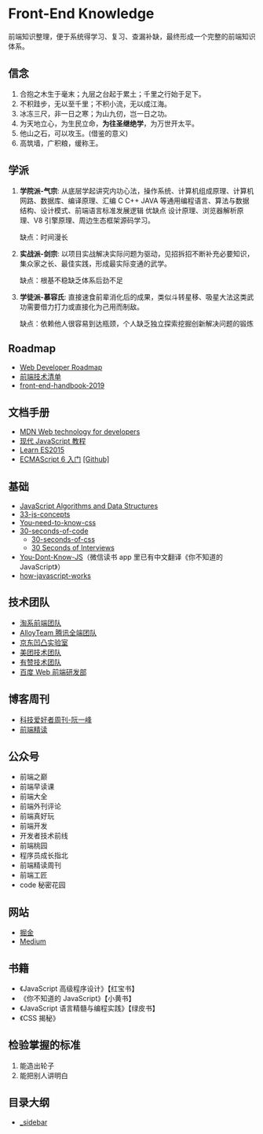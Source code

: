 # Front-End Knowledge

前端知识整理，便于系统得学习、复习、查漏补缺，最终形成一个完整的前端知识体系。

## 信念

1. 合抱之木生于毫末；九层之台起于累土；千里之行始于足下。
2. 不积跬步，无以至千里；不积小流，无以成江海。
3. 冰冻三尺，非一日之寒；为山九仞，岂一日之功。
4. 为天地立心，为生民立命，**为往圣继绝学**，为万世开太平。
5. 他山之石，可以攻玉。(借鉴的意义)
6. 高筑墙，广积粮，缓称王。

## 学派

1. **学院派-气宗**: 从底层学起讲究内功心法，操作系统、计算机组成原理、计算机网路、数据库、编译原理、汇编 C C++ JAVA 等通用编程语言、算法与数据结构、设计模式、前端语言标准发展逻辑 优缺点 设计原理、浏览器解析原理、V8 引擎原理、周边生态框架源码学习。

   缺点：时间漫长

2. **实战派-剑宗**: 以项目实战解决实际问题为驱动，见招拆招不断补充必要知识，集众家之长、最佳实践，形成最实际变通的武学。

   缺点：根基不稳缺乏体系后劲不足

3. **学徒派-慕容氏**: 直接速食前辈消化后的成果，类似斗转星移、吸星大法这类武功需要借力打力或直接化为己用而制敌。

   缺点：依赖他人很容易到达瓶颈，个人缺乏独立探索挖掘创新解决问题的锻炼

## Roadmap

- [Web Developer Roadmap](https://github.com/kamranahmedse/developer-roadmap)
- [前端技术清单](https://github.com/alienzhou/frontend-tech-list)
- [front-end-handbook-2019](https://github.com/FrontendMasters/front-end-handbook-2019)

## 文档手册

- [MDN Web technology for developers](https://developer.mozilla.org/en-US/docs/Web)
- [现代 JavaScript 教程](https://zh.javascript.info/)
- [Learn ES2015](https://babeljs.io/docs/en/learn)
- [ECMAScript 6 入门](http://es6.ruanyifeng.com/) [[Github]](https://github.com/ruanyf/es6tutorial)

## 基础

- [JavaScript Algorithms and Data Structures](https://github.com/trekhleb/javascript-algorithms)
- [33-js-concepts](https://github.com/leonardomso/33-js-concepts)
- [You-need-to-know-css](https://lhammer.cn/You-need-to-know-css)
- [30-seconds-of-code](https://github.com/30-seconds/30-seconds-of-code)
  - [30-seconds-of-css](https://30-seconds.github.io/30-seconds-of-css/)
  - [30 Seconds of Interviews](https://30secondsofinterviews.org/)
- [You-Dont-Know-JS](https://github.com/getify/You-Dont-Know-JS)（微信读书 app 里已有中文翻译《你不知道的 JavaScript》）
- [how-javascript-works](https://github.com/Troland/how-javascript-works)

## 技术团队

- [淘系前端团队](https://fed.taobao.org/)
- [AlloyTeam 腾讯全端团队](http://www.alloyteam.com/)
- [京东凹凸实验室](https://aotu.io/index.html)
- [美团技术团队](https://tech.meituan.com/)
- [有赞技术团队](https://tech.youzan.com/)
- [百度 Web 前端研发部](http://fex.baidu.com/)

## 博客周刊

- [科技爱好者周刊-阮一峰](https://www.yuque.com/ruanyf/weekly)
- [前端精读](https://github.com/dt-fe/weekly)

## 公众号

- 前端之巅
- 前端早读课
- 前端大全
- 前端外刊评论
- 前端真好玩
- 前端开发
- 开发者技术前线
- 前端桃园
- 程序员成长指北
- 前端精读周刊
- 前端工匠
- code 秘密花园

## 网站

- [掘金](https://juejin.im/)
- [Medium](https://medium.com/)

## 书籍

- 《JavaScript 高级程序设计》【红宝书】
- 《你不知道的 JavaScript》【小黄书】
- 《JavaScript 语言精髓与编程实践》【绿皮书】
- 《CSS 揭秘》

## 检验掌握的标准

1. 能造出轮子
2. 能把别人讲明白

## 目录大纲

- [\_sidebar](/_sidebar.md)
